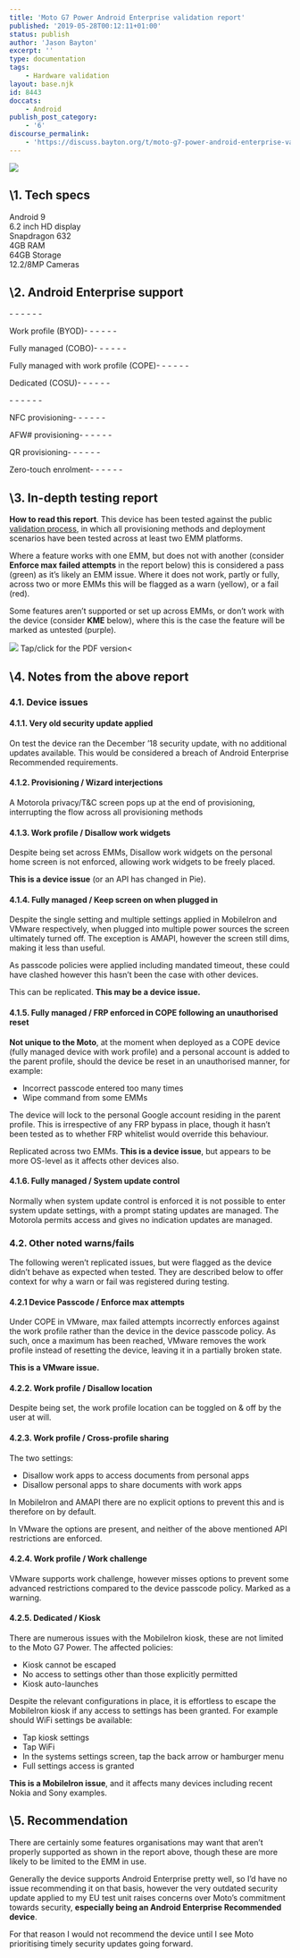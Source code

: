 ```yaml
---
title: 'Moto G7 Power Android Enterprise validation report'
published: '2019-05-28T00:12:11+01:00'
status: publish
author: 'Jason Bayton'
excerpt: ''
type: documentation
tags: 
    - Hardware validation
layout: base.njk
id: 8443
doccats:
    - Android
publish_post_category:
    - '6'
discourse_permalink:
    - 'https://discuss.bayton.org/t/moto-g7-power-android-enterprise-validation-report/300'
---
```

![](https://r2_worker.bayton.workers.dev/uploads/2019/05/motog7powa.png)

\1. Tech specs
-------------


Android 9   
6.2 inch HD display   
Snapdragon 632  
4GB RAM  
64GB Storage  
12.2/8MP Cameras  

\2. Android Enterprise support
-----------------------------

<div class="wp-block-columns has-2-columns"><div class="wp-block-column">- - - - - -

 Work profile (BYOD)- - - - - -

 Fully managed (COBO)- - - - - -

 Fully managed with work profile (COPE)- - - - - -

 Dedicated (COSU)- - - - - -

</div><div class="wp-block-column">- - - - - -

 NFC provisioning- - - - - -

 AFW# provisioning- - - - - -

 QR provisioning- - - - - -

 Zero-touch enrolment- - - - - -

</div></div>

\3. In-depth testing report
--------------------------

**How to read this report**. This device has been tested against the public [validation process](/android/android-enterprise-device-support/validation-process-and-information/), in which all provisioning methods and deployment scenarios have been tested across at least two EMM platforms.

Where a feature works with one EMM, but does not with another (consider **Enforce max failed attempts** in the report below) this is considered a pass (green) as it’s likely an EMM issue. Where it does not work, partly or fully, across two or more EMMs this will be flagged as a warn (yellow), or a fail (red).

Some features aren’t supported or set up across EMMs, or don’t work with the device (consider **KME** below), where this is the case the feature will be marked as untested (purple).

[![](https://r2_worker.bayton.workers.dev/uploads/2019/05/Bayton_AE_validation_MotoG7Power.jpg)](https://r2_worker.bayton.workers.dev/uploads/2019/05/Bayton_AE_validation_MotoG7Power.pdf)
Tap/click for the PDF version<

\4. Notes from the above report
------------------------------

### 4.1. Device issues

#### 4.1.1. Very old security update applied

On test the device ran the December ’18 security update, with no additional updates available. This would be considered a breach of Android Enterprise Recommended requirements.

#### 4.1.2. Provisioning / Wizard interjections

A Motorola privacy/T&amp;C screen pops up at the end of provisioning, interrupting the flow across all provisioning methods

#### 4.1.3. Work profile / Disallow work widgets

Despite being set across EMMs, Disallow work widgets on the personal home screen is not enforced, allowing work widgets to be freely placed.

**This is a device issue** (or an API has changed in Pie).

#### 4.1.4. Fully managed / Keep screen on when plugged in

Despite the single setting and multiple settings applied in MobileIron and VMware respectively, when plugged into multiple power sources the screen ultimately turned off. The exception is AMAPI, however the screen still dims, making it less than useful.

As passcode policies were applied including mandated timeout, these could have clashed however this hasn’t been the case with other devices.

This can be replicated. **This may be a device issue.**

#### 4.1.5. Fully managed / FRP enforced in COPE following an unauthorised reset

**Not unique to the Moto**, at the moment when deployed as a COPE device (fully managed device with work profile) and a personal account is added to the parent profile, should the device be reset in an unauthorised manner, for example:

- Incorrect passcode entered too many times
- Wipe command from some EMMs

The device will lock to the personal Google account residing in the parent profile. This is irrespective of any FRP bypass in place, though it hasn’t been tested as to whether FRP whitelist would override this behaviour.

Replicated across two EMMs. **This is a device issue**, but appears to be more OS-level as it affects other devices also.

#### 4.1.6. Fully managed / System update control

Normally when system update control is enforced it is not possible to enter system update settings, with a prompt stating updates are managed. The Motorola permits access and gives no indication updates are managed.

### 4.2. Other noted warns/fails

The following weren’t replicated issues, but were flagged as the device didn’t behave as expected when tested. They are described below to offer context for why a warn or fail was registered during testing.

#### 4.2.1 Device Passcode / Enforce max attempts

Under COPE in VMware, max failed attempts incorrectly enforces against the work profile rather than the device in the device passcode policy. As such, once a maximum has been reached, VMware removes the work profile instead of resetting the device, leaving it in a partially broken state.

**This is a VMware issue.**

#### 4.2.2. Work profile / Disallow location

Despite being set, the work profile location can be toggled on &amp; off by the user at will.

#### 4.2.3. Work profile / Cross-profile sharing

The two settings:

- Disallow work apps to access documents from personal apps
- Disallow personal apps to share documents with work apps

In MobileIron and AMAPI there are no explicit options to prevent this and is therefore on by default.

In VMware the options are present, and neither of the above mentioned API restrictions are enforced.

#### 4.2.4. Work profile / Work challenge

VMware supports work challenge, however misses options to prevent some advanced restrictions compared to the device passcode policy. Marked as a warning.

#### 4.2.5. Dedicated / Kiosk

There are numerous issues with the MobileIron kiosk, these are not limited to the Moto G7 Power. The affected policies:

- Kiosk cannot be escaped
- No access to settings other than those explicitly permitted
- Kiosk auto-launches

Despite the relevant configurations in place, it is effortless to escape the MobileIron kiosk if any access to settings has been granted. For example should WiFi settings be available:

- Tap kiosk settings
- Tap WiFi
- In the systems settings screen, tap the back arrow or hamburger menu
- Full settings access is granted

**This is a MobileIron issue**, and it affects many devices including recent Nokia and Sony examples.

\5. Recommendation
-----------------

There are certainly some features organisations may want that aren’t properly supported as shown in the report above, though these are more likely to be limited to the EMM in use.

Generally the device supports Android Enterprise pretty well, so I’d have no issue recommending it on that basis, however the very outdated security update applied to my EU test unit raises concerns over Moto’s commitment towards security, **especially being an Android Enterprise Recommended device**.

For that reason I would not recommend the device until I see Moto prioritising timely security updates going forward.